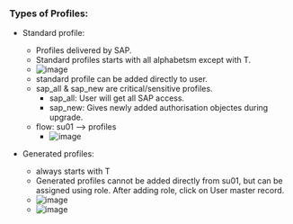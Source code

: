 ### Types of Profiles:
- Standard profile: 
  - Profiles delivered by SAP. 
  - Standard profiles starts with all alphabetsm except with T.
  - ![image](https://github.com/user-attachments/assets/bdd0a9e2-f377-4a0c-b59b-e487861f3ec4)
  - standard profile can be added directly to user.
  - sap_all & sap_new are critical/sensitive profiles.
    - sap_all: User will get all SAP access.
    - sap_new: Gives newly added authorisation objectes during upgrade.
  - flow: su01 --> profiles
    - ![image](https://github.com/user-attachments/assets/8969b876-99c5-42f9-bfa9-041274462440)

- Generated profiles: 
  - always starts with T
  - Generated profiles cannot be added directly from su01, but can be assigned using role. After adding role, click on User master record.
  - ![image](https://github.com/user-attachments/assets/8414d2b1-4ba8-4050-8d10-27908859bcd9)
  - ![image](https://github.com/user-attachments/assets/086f5464-43d1-4560-887c-928f7d9d554c)
